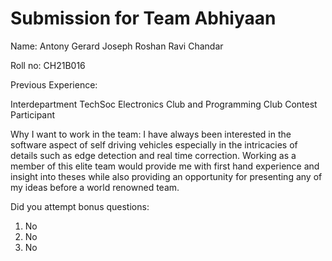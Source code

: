 Submission for Team Abhiyaan
=====================================

Name:
Antony Gerard Joseph Roshan Ravi Chandar

Roll no:
CH21B016

Previous Experience:

Interdepartment TechSoc Electronics Club and Programming Club Contest Participant

Why I want to work in the team:
I have always been interested in the software aspect of self driving vehicles especially in the intricacies of details such as edge detection and real time correction. Working as a member of this elite team would provide me with first hand experience and insight into theses while also providing an opportunity for presenting any of my ideas before a world renowned team.

Did you attempt bonus questions:
1. No
2. No
3. No
